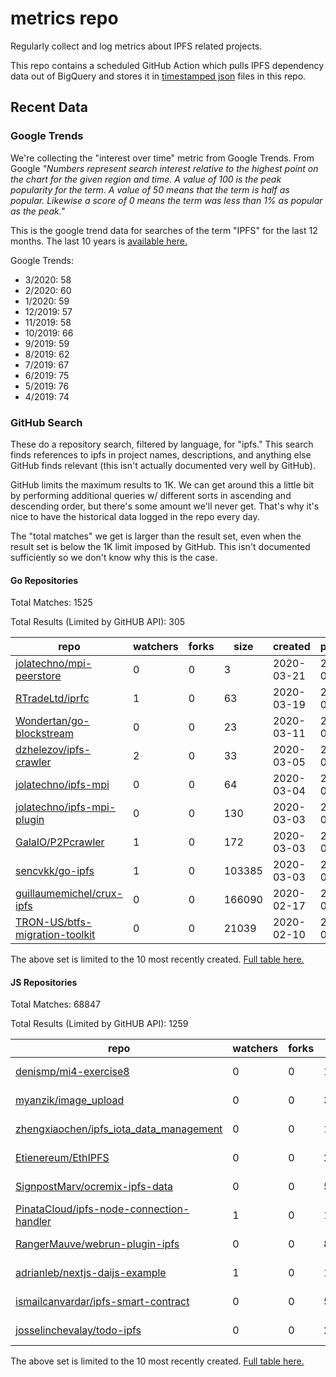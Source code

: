 # metrics repo

Regularly collect and log metrics about IPFS related projects.

This repo contains a scheduled GitHub Action which pulls IPFS dependency data out of BigQuery and stores it 
in [timestamped json](./logs) files in this repo.

## Recent Data

### Google Trends

We're collecting the "interest over time" metric from Google Trends. From Google *"Numbers 
represent search interest relative to the highest point on the chart for the given region and 
time. A value of 100 is the peak popularity for the term. A value of 50 means that the term is 
half as popular. Likewise a score of 0 means the term was less than 1% as popular as the peak."*

This is the google trend data for searches of the term "IPFS" for the
last 12 months. The last 10 years is [available here.](./results/google-trends.md)



Google Trends:
*  3/2020: 58
*  2/2020: 60
*  1/2020: 59
*  12/2019: 57
*  11/2019: 58
*  10/2019: 66
*  9/2019: 59
*  8/2019: 62
*  7/2019: 67
*  6/2019: 75
*  5/2019: 76
*  4/2019: 74

### GitHub Search

These do a repository search, filtered by language, for "ipfs." This search
finds references to ipfs in project names, descriptions, and anything else
GitHub finds relevant (this isn't actually documented very well by GitHub).

GitHub limits the maximum results to 1K. We can get around this a little bit
by performing additional queries w/ different sorts in ascending and descending
order, but there's some amount we'll never get. That's why it's nice to have
the historical data logged in the repo every day.

The "total matches" we get is larger than the result set, even when the result
set is below the 1K limit imposed by GitHub. This isn't documented sufficiently
so we don't know why this is the case.

#### Go Repositories

Total Matches: 1525

Total Results (Limited by GitHUB API): 305

| repo | watchers | forks | size | created | pushed |
| ---- | -------- | ----- | ---- | ------- | ------ |
| [jolatechno/mpi-peerstore](https://github.com/jolatechno/mpi-peerstore)| 0 | 0 | 3| 2020-03-21 | 2020-03-21 |
| [RTradeLtd/iprfc](https://github.com/RTradeLtd/iprfc)| 1 | 0 | 63| 2020-03-19 | 2020-03-19 |
| [Wondertan/go-blockstream](https://github.com/Wondertan/go-blockstream)| 0 | 0 | 23| 2020-03-11 | 2020-03-11 |
| [dzhelezov/ipfs-crawler](https://github.com/dzhelezov/ipfs-crawler)| 2 | 0 | 33| 2020-03-05 | 2020-03-05 |
| [jolatechno/ipfs-mpi](https://github.com/jolatechno/ipfs-mpi)| 0 | 0 | 64| 2020-03-04 | 2020-03-21 |
| [jolatechno/ipfs-mpi-plugin](https://github.com/jolatechno/ipfs-mpi-plugin)| 0 | 0 | 130| 2020-03-03 | 2020-03-21 |
| [GalaIO/P2Pcrawler](https://github.com/GalaIO/P2Pcrawler)| 1 | 0 | 172| 2020-03-03 | 2020-03-21 |
| [sencvkk/go-ipfs](https://github.com/sencvkk/go-ipfs)| 1 | 0 | 103385| 2020-03-03 | 2020-03-20 |
| [guillaumemichel/crux-ipfs](https://github.com/guillaumemichel/crux-ipfs)| 0 | 0 | 166090| 2020-02-17 | 2020-02-17 |
| [TRON-US/btfs-migration-toolkit](https://github.com/TRON-US/btfs-migration-toolkit)| 0 | 0 | 21039| 2020-02-10 | 2020-02-21 |


The above set is limited to the 10 most recently created. 
[Full table here.](./results/repo_search_go.md)

#### JS Repositories

Total Matches: 68847

Total Results (Limited by GitHUB API): 1259

| repo | watchers | forks | size | created | pushed |
| ---- | -------- | ----- | ---- | ------- | ------ |
| [denismp/mi4-exercise8](https://github.com/denismp/mi4-exercise8)| 0 | 0 | 1502| 2020-03-18 | 2020-03-21 |
| [myanzik/image_upload](https://github.com/myanzik/image_upload)| 0 | 0 | 393| 2020-03-17 | 2020-03-17 |
| [zhengxiaochen/ipfs_iota_data_management](https://github.com/zhengxiaochen/ipfs_iota_data_management)| 0 | 0 | 102| 2020-03-14 | 2020-03-14 |
| [Etienereum/EthIPFS](https://github.com/Etienereum/EthIPFS)| 0 | 0 | 264| 2020-03-14 | 2020-03-14 |
| [SignpostMarv/ocremix-ipfs-data](https://github.com/SignpostMarv/ocremix-ipfs-data)| 0 | 0 | 5442| 2020-03-13 | 2020-03-18 |
| [PinataCloud/ipfs-node-connection-handler](https://github.com/PinataCloud/ipfs-node-connection-handler)| 1 | 0 | 17| 2020-03-03 | 2020-03-05 |
| [RangerMauve/webrun-plugin-ipfs](https://github.com/RangerMauve/webrun-plugin-ipfs)| 0 | 0 | 80| 2020-03-02 | 2020-03-02 |
| [adrianleb/nextjs-daijs-example](https://github.com/adrianleb/nextjs-daijs-example)| 1 | 0 | 147| 2020-03-01 | 2020-03-05 |
| [ismailcanvardar/ipfs-smart-contract](https://github.com/ismailcanvardar/ipfs-smart-contract)| 0 | 0 | 510| 2020-02-29 | 2020-03-02 |
| [josselinchevalay/todo-ipfs](https://github.com/josselinchevalay/todo-ipfs)| 0 | 0 | 286| 2020-02-28 | 2020-02-28 |


The above set is limited to the 10 most recently created. 
[Full table here.](./results/repo_search_js.md)
